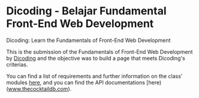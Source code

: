 # Dicoding - Belajar Fundamental Front-End Web Development
Dicoding: Learn the Fundamentals of Front-End Web Development

This is the submission of the Fundamentals of Front-End Web Development by [Dicoding](https://www.dicoding.com/) and the objective was to build a page that meets Dicoding's criterias.

You can find a list of requirements and further information on the class' modules [here](https://www.dicoding.com/academies/163), and you can find the API documentations [here)(www.thecocktaildb.com).
